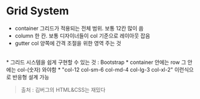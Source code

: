 # Grid System
* container 그리드가 적용되는 전체 범위. 보통 12칸 많이 씀
* column 한 칸. 보통 디자이너들이 col 기준으로 레이아웃 잡음
* gutter col 양쪽에 간격 조절을 위한 영역 주는 것
<br />
* 그리드 시스템을 쉽게 구현할 수 있는 것 : Bootstrap
* container 안에는 row 그 안에는 col-(숫자) 와야함
* "col-12 col-sm-6 col-md-4 col-lg-3 col-xl-2" 이런식으로 반응형 설계 가능

> 출처 : 김버그의 HTML&CSS는 재밌다
